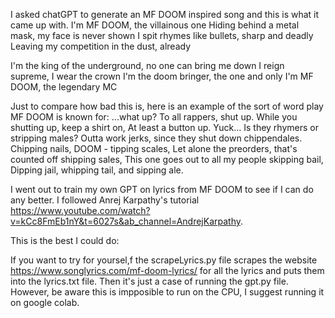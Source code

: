 I asked chatGPT to generate an MF DOOM inspired song and this is what it came up with. 
I'm MF DOOM, the villainous one
Hiding behind a metal mask, my face is never shown
I spit rhymes like bullets, sharp and deadly
Leaving my competition in the dust, already

I'm the king of the underground, no one can bring me down
I reign supreme, I wear the crown
I'm the doom bringer, the one and only
I'm MF DOOM, the legendary MC

Just to compare how bad this is, here is an example of the sort of word play MF DOOM is known for:
...what up?
To all rappers, shut up.
While you shutting up, keep a shirt on,
At least a button up. Yuck... Is they rhymers or stripping males?
Outta work jerks, since they shut down chippendales.
Chipping nails,
DOOM - tipping scales,
Let alone the preorders, that's counted off shipping sales,
This one goes out to all my people skipping bail,
Dipping jail, whipping tail, and sipping ale.

I went out to train my own GPT on lyrics from MF DOOM to see if I can do any better. I followed Anrej Karpathy's tutorial https://www.youtube.com/watch?v=kCc8FmEb1nY&t=6027s&ab_channel=AndrejKarpathy. 

This is the best I could do:


If you want to try for yoursel,f the scrapeLyrics.py file scrapes the website https://www.songlyrics.com/mf-doom-lyrics/ for all the lyrics and puts them into the lyrics.txt file. Then it's just a case of running the gpt.py file. However, be aware this is impposible to run on the CPU, I suggest running it on google colab. 

